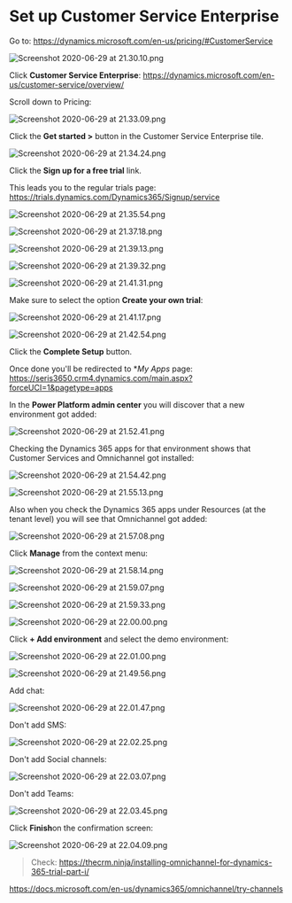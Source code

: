 # Set up Customer Service Enterprise

Go to:
https://dynamics.microsoft.com/en-us/pricing/#CustomerService

![Screenshot 2020-06-29 at 21.30.10.png](/.attachments/Screenshot%202020-06-29%20at%2021.30.10-629c772b-531c-48bd-8be0-a3fd197b4d8f.png)

Click **Customer Service Enterprise**:
https://dynamics.microsoft.com/en-us/customer-service/overview/

Scroll down to Pricing:

![Screenshot 2020-06-29 at 21.33.09.png](/.attachments/Screenshot%202020-06-29%20at%2021.33.09-9de062a2-060e-4321-9c9d-c2ce9083b1ec.png)

Click the **Get started >** button in the Customer Service Enterprise tile.

![Screenshot 2020-06-29 at 21.34.24.png](/.attachments/Screenshot%202020-06-29%20at%2021.34.24-425ad0d2-a6ea-4a88-a3a1-f10aa8f5c458.png)

Click the **Sign up for a free trial** link.

This leads you to the regular trials page:
https://trials.dynamics.com/Dynamics365/Signup/service

![Screenshot 2020-06-29 at 21.35.54.png](/.attachments/Screenshot%202020-06-29%20at%2021.35.54-5fdb05ca-9d58-4d3d-a700-51003652f028.png)

![Screenshot 2020-06-29 at 21.37.18.png](/.attachments/Screenshot%202020-06-29%20at%2021.37.18-f6def9ec-362e-4a6d-b5a6-fd4613acbcc2.png)

![Screenshot 2020-06-29 at 21.39.13.png](/.attachments/Screenshot%202020-06-29%20at%2021.39.13-aa1c8dda-fed1-4d2f-a25b-1f813c573a23.png)

![Screenshot 2020-06-29 at 21.39.32.png](/.attachments/Screenshot%202020-06-29%20at%2021.39.32-f44a226b-4e2e-4bb3-be4d-fb3e565c4a40.png)

![Screenshot 2020-06-29 at 21.41.31.png](/.attachments/Screenshot%202020-06-29%20at%2021.41.31-c6282690-e0ef-4ea6-8142-c7e6360a4c6f.png)

Make sure to select the option **Create your own trial**:

![Screenshot 2020-06-29 at 21.41.17.png](/.attachments/Screenshot%202020-06-29%20at%2021.41.17-39bfbc7b-6833-4049-ab5b-95ba88a85ec5.png)

![Screenshot 2020-06-29 at 21.42.54.png](/.attachments/Screenshot%202020-06-29%20at%2021.42.54-285771eb-0110-4ad1-8295-766b7f71fdc4.png)

Click the **Complete Setup** button.

Once done you'll be redirected to **My Apps* page:
https://seris3650.crm4.dynamics.com/main.aspx?forceUCI=1&pagetype=apps 

In the **Power Platform admin center** you will discover that a new environment got added:

![Screenshot 2020-06-29 at 21.52.41.png](/.attachments/Screenshot%202020-06-29%20at%2021.52.41-1a387989-f81d-49f3-b91a-993f4b53adb3.png)

Checking the Dynamics 365 apps for that environment shows that Customer Services and Omnichannel got installed:

![Screenshot 2020-06-29 at 21.54.42.png](/.attachments/Screenshot%202020-06-29%20at%2021.54.42-1edf93b8-9cf1-4abe-a430-66a36c8eec94.png)

![Screenshot 2020-06-29 at 21.55.13.png](/.attachments/Screenshot%202020-06-29%20at%2021.55.13-6366915c-4e52-4860-8c26-f7f83b8b5094.png)

Also when you check the Dynamics 365 apps under Resources (at the tenant level) you will see that Omnichannel got added:

![Screenshot 2020-06-29 at 21.57.08.png](/.attachments/Screenshot%202020-06-29%20at%2021.57.08-0a131774-d34b-4306-81e8-f1ca00d51fa0.png)

Click **Manage** from the context menu:

![Screenshot 2020-06-29 at 21.58.14.png](/.attachments/Screenshot%202020-06-29%20at%2021.58.14-6533d8ad-703f-4fbf-8009-fbf68a2c2710.png)

![Screenshot 2020-06-29 at 21.59.07.png](/.attachments/Screenshot%202020-06-29%20at%2021.59.07-d941934a-40c7-4de2-a683-3d8842e2c6c7.png)

![Screenshot 2020-06-29 at 21.59.33.png](/.attachments/Screenshot%202020-06-29%20at%2021.59.33-b7525c4f-b9ba-4b08-b539-da9985f53cca.png)

![Screenshot 2020-06-29 at 22.00.00.png](/.attachments/Screenshot%202020-06-29%20at%2022.00.00-8f9ce0b6-08dc-4a80-9f86-08ebaad461e9.png)

Click **+ Add environment** and select the demo environment:

![Screenshot 2020-06-29 at 22.01.00.png](/.attachments/Screenshot%202020-06-29%20at%2022.01.00-900067ad-74ca-435a-a22a-4286e9c49dc1.png)

![Screenshot 2020-06-29 at 21.49.56.png](/.attachments/Screenshot%202020-06-29%20at%2021.49.56-45667d82-a814-4c98-9294-bd3969eb365f.png)

Add chat:

![Screenshot 2020-06-29 at 22.01.47.png](/.attachments/Screenshot%202020-06-29%20at%2022.01.47-acdb6fde-4585-409c-90c5-f6ead2de13dd.png)

Don't add SMS:

![Screenshot 2020-06-29 at 22.02.25.png](/.attachments/Screenshot%202020-06-29%20at%2022.02.25-c089ef90-a950-47dd-881e-4714af92d8ce.png)

Don't add Social channels:

![Screenshot 2020-06-29 at 22.03.07.png](/.attachments/Screenshot%202020-06-29%20at%2022.03.07-3853160b-70f7-42e6-a3fd-01e0991692ae.png)

Don't add Teams:

![Screenshot 2020-06-29 at 22.03.45.png](/.attachments/Screenshot%202020-06-29%20at%2022.03.45-eba7325e-1dba-4396-8b80-d67dbda61dfe.png)

Click **Finish**on the confirmation screen:

![Screenshot 2020-06-29 at 22.04.09.png](/.attachments/Screenshot%202020-06-29%20at%2022.04.09-6a108ec2-49bb-4471-a3b4-f28d4e9dc3f2.png)



> Check: https://thecrm.ninja/installing-omnichannel-for-dynamics-365-trial-part-i/


https://docs.microsoft.com/en-us/dynamics365/omnichannel/try-channels





